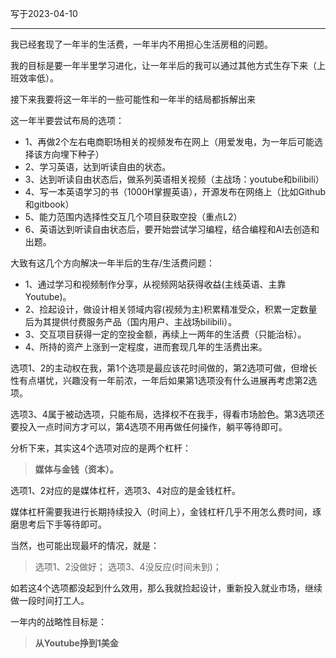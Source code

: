 写于2023-04-10

-----

我已经套现了一年半的生活费，一年半内不用担心生活房租的问题。

我的目标是要一年半里学习进化，让一年半后的我可以通过其他方式生存下来（上班效率低）。

接下来我要将这一年半的一些可能性和一年半的结局都拆解出来

这一年半要尝试布局的选项：
* 1、再做2个左右电商职场相关的视频发布在网上（用爱发电，为一年后可能选择该方向埋下种子）
* 2、学习英语，达到听读自由的状态。
* 3、达到听读自由状态后，做系列英语相关视频（主战场：youtube和bilibili）
* 4、写一本英语学习的书（1000H掌握英语），开源发布在网络上（比如Github和gitbook）
* 5、能力范围内选择性交互几个项目获取空投（重点L2）
* 6、英语达到听读自由状态后，要开始尝试学习编程，结合编程和AI去创造和出题。


大致有这几个方向解决一年半后的生存/生活费问题：
* 1、通过学习和视频制作分享，从视频网站获得收益(主线英语、主靠Youtube)。
* 2、捡起设计，做设计相关领域内容(视频为主)积累精准受众，积累一定数量后为其提供付费服务产品（国内用户、主战场bilibili）。
* 3、交互项目获得一定的空投金额，再续上一两年的生活费（只能治标）。
* 4、所持的资产上涨到一定程度，进而套现几年的生活费出来。


选项1、2的主动权在我，第1个选项是最应该花时间做的，第2选项可做，但增长性有点堪忧，兴趣没有一年前浓，一年后如果第1选项没有什么进展再考虑第2选项。

选项3、4属于被动选项，只能布局，选择权不在我手，得看市场脸色。第3选项还要投入一点时间方才可以，第4选项不用再做任何操作，躺平等待即可。

分析下来，其实这4个选项对应的是两个杠杆：
>**媒体与金钱（资本）。**

选项1、2对应的是媒体杠杆，选项3、4对应的是金钱杠杆。

媒体杠杆需要我进行长期持续投入（时间上），金钱杠杆几乎不用怎么费时间，琢磨思考后下手等待即可。

当然，也可能出现最坏的情况，就是：
>选项1、2没做好；
>选项3、4没反应(时间未到)；

如若这4个选项都没起到什么效用，那么我就捡起设计，重新投入就业市场，继续做一段时间打工人。

一年内的战略性目标是：
>**从Youtube挣到1美金**
